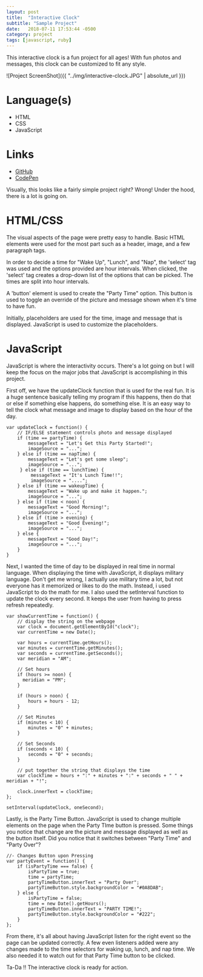```yaml
---
layout: post
title:  "Interactive Clock"
subtitle: "Sample Project"
date:   2018-07-11 17:53:44 -0500
category: project
tags: [javascript, ruby]
---
```


This interactive clock is a fun project for all ages! With fun photos and messages, this clock can be customized to fit any style.

![Project ScreenShot]({{ "../img/interactive-clock.JPG" | absolute_url }})

# Language(s)
- HTML
- CSS
- JavaScript

# Links
- <a href='https://github.com/TraiLynne/clock-project'>GitHub</a>
- <a href='https://codepen.io/TraiLynne/full/PBwgym/'>CodePen</a>

Visually, this looks like a fairly simple project right? Wrong! Under the hood, there is a lot is going on.

# HTML/CSS

The visual aspects of the page were pretty easy to handle. Basic HTML elements were used for the most part such as a header, image, and a few paragraph tags. 

In order to decide a time for "Wake Up", "Lunch", and "Nap", the 'select' tag was used and the options provided are hour intervals. When clicked, the 'select' tag creates a drop-down list of the options that can be picked.  The times are split into hour intervals.

A 'button' element is used to create the "Party Time" option. This button is used to toggle an override of the picture and message shown when it's time to have fun.

Initially, placeholders are used for the time, image and message that is displayed. JavaScript is used to customize the placeholders.

# JavaScript
JavaScript is where the interactivity occurs. There's a lot going on but I will keep the focus on the major jobs that JavaScript is accomplishing in this project. 

First off, we have the updateClock function that is used for the real fun. It is a huge sentence basically telling my program if this happens, then do that or else if something else happens, do something else. It is an easy way to tell the clock what message and image to display based on the hour of the day.

	var updateClock = function() {
        // IF/ELSE statement controls photo and message displayed
        if (time == partyTime) {
            messageText = "Let's Get this Party Started!";
            imageSource = "...";
        } else if (time == napTime) {
            messageText = "Let's get some sleep";
            imageSource = "...";
         } else if (time == lunchTime) {
             messageText = "It's Lunch Time!!";
             imageSource = "....";
        } else if (time == wakeupTime) {
            messageText = "Wake up and make it happen.";
            imageSource = "...";
        } else if (time < noon) {
            messageText = "Good Morning!";
            imageSource = "...";
        } else if (time > evening) {
            messageText = "Good Evening!";
            imageSource = "...";
        } else {
            messageText = "Good Day!";
            imageSource = "...";
        }
    }

Next, I wanted the time of day to be displayed in real time in normal language. When displaying the time with JavaScript, it displays military language. Don't get me wrong, I actually use military time a lot, but not everyone has it memorized or likes to do the math. Instead, i used JavaScript to do the math for me. I also used the setInterval function to update the clock every second. It keeps the user from having to press refresh repeatedly.

    var showCurrentTime = function() {
        // display the string on the webpage
        var clock = document.getElementById("clock");
        var currentTime = new Date();
        
        var hours = currentTime.getHours();
        var minutes = currentTime.getMinutes();
        var seconds = currentTime.getSeconds();
        var meridian = "AM";
        
        // Set hours
        if (hours >= noon) {
          meridian = "PM";
        }
        
        if (hours > noon) {
            hours = hours - 12;
        }
        
        // Set Minutes
        if (minutes < 10) {
            minutes = "0" + minutes;
        }
        
        // Set Seconds
        if (seconds < 10) {
            seconds = "0" + seconds;
        }
        
        // put together the string that displays the time
        var clockTime = hours + ":" + minutes + ":" + seconds + " " + meridian + "!";
        
        clock.innerText = clockTime;
    };
    
    setInterval(updateClock, oneSecond);

Lastly, is the Party Time Button. JavaScript is used to change multiple elements on the page when the Party TIme button is pressed. Some things you notice that change are the picture and message displayed as well as the button itself. Did you notice that it switches between "Party Time" and "Party Over"?

    //- Changes Button upon Pressing
    var partyEvent = function() {
        if (isPartyTime === false) {
            isPartyTime = true;
            time = partyTime;
            partyTimeButton.innerText = "Party Over";
            partyTimeButton.style.backgroundColor = "#0A8DAB";
        } else {
            isPartyTime = false;
            time = new Date().getHours();
            partyTimeButton.innerText = "PARTY TIME!";
            partyTimeButton.style.backgroundColor = "#222";
        }
    };


From there, it's all about having JavaScript listen for the right event so the page can be updated correctly. A few even listeners added were any changes made to the time selectors for waking up, lunch, and nap time. We also needed it to watch out for that Party Time button to be clicked. 

Ta-Da !! The interactive clock is ready for action.